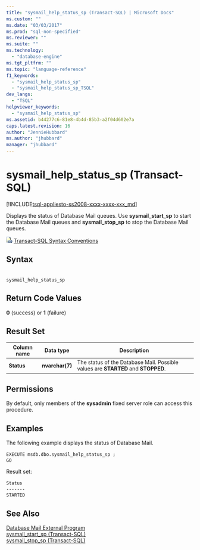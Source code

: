 ```yaml
---
title: "sysmail_help_status_sp (Transact-SQL) | Microsoft Docs"
ms.custom: ""
ms.date: "03/03/2017"
ms.prod: "sql-non-specified"
ms.reviewer: ""
ms.suite: ""
ms.technology: 
  - "database-engine"
ms.tgt_pltfrm: ""
ms.topic: "language-reference"
f1_keywords: 
  - "sysmail_help_status_sp"
  - "sysmail_help_status_sp_TSQL"
dev_langs: 
  - "TSQL"
helpviewer_keywords: 
  - "sysmail_help_status_sp"
ms.assetid: b44277c6-81e8-4b4d-85b3-a2f04d602e7a
caps.latest.revision: 16
author: "JennieHubbard"
ms.author: "jhubbard"
manager: "jhubbard"
---
```

# sysmail_help_status_sp (Transact-SQL)
[!INCLUDE[tsql-appliesto-ss2008-xxxx-xxxx-xxx_md](../../includes/tsql-appliesto-ss2008-xxxx-xxxx-xxx-md.md)]

  Displays the status of Database Mail queues. Use **sysmail_start_sp** to start the Database Mail queues and **sysmail_stop_sp** to stop the Database Mail queues.  
  
 ![Topic link icon](../../database-engine/configure-windows/media/topic-link.gif "Topic link icon") [Transact-SQL Syntax Conventions](../../t-sql/language-elements/transact-sql-syntax-conventions-transact-sql.md)  
  
## Syntax  
  
```  
  
sysmail_help_status_sp  
```  
  
## Return Code Values  
 **0** (success) or **1** (failure)  
  
## Result Set  
  
|Column name|Data type|Description|  
|-----------------|---------------|-----------------|  
|**Status**|**nvarchar(7)**|The status of the Database Mail. Possible values are **STARTED** and **STOPPED**.|  
  
## Permissions  
 By default, only members of the **sysadmin** fixed server role can access this procedure.  
  
## Examples  
 The following example displays the status of Database Mail.  
  
```  
EXECUTE msdb.dbo.sysmail_help_status_sp ;  
GO  
```  
  
 Result set:  
  
```  
Status  
-------  
STARTED  
```  
  
## See Also  
 [Database Mail External Program](../../relational-databases/database-mail/database-mail-external-program.md)   
 [sysmail_start_sp &#40;Transact-SQL&#41;](../../relational-databases/system-stored-procedures/sysmail-start-sp-transact-sql.md)   
 [sysmail_stop_sp &#40;Transact-SQL&#41;](../../relational-databases/system-stored-procedures/sysmail-stop-sp-transact-sql.md)  
  
  